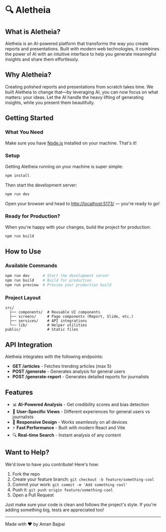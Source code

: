 # 🔍 Aletheia

## What is Aletheia?

Aletheia is an AI-powered platform that transforms the way you create reports and presentations. Built with modern web technologies, it combines the power of AI with an intuitive interface to help you generate meaningful insights and share them effortlessly.

## Why Aletheia?

Creating polished reports and presentations from scratch takes time. We built Aletheia to change that—by leveraging AI, you can now focus on what matters: your ideas. Let the AI handle the heavy lifting of generating insights, while you present them beautifully.

## Getting Started

### What You Need

Make sure you have [Node.js](https://nodejs.org/en/) installed on your machine. That's it!

### Setup

Getting Aletheia running on your machine is super simple:

```bash
npm install
```

Then start the development server:

```bash
npm run dev
```

Open your browser and head to [http://localhost:5173/](http://localhost:5173/) — you're ready to go!

### Ready for Production?

When you're happy with your changes, build the project for production:

```bash
npm run build
```

## How to Use

### Available Commands

```bash
npm run dev      # Start the development server
npm run build    # Build for production
npm run preview  # Preview your production build
```

### Project Layout

```
src/
  ├── components/  # Reusable UI components
  ├── screens/     # Page components (Report, Slide, etc.)
  ├── services/    # API integrations
  └── lib/         # Helper utilities
public/            # Static files
```

## API Integration

Aletheia integrates with the following endpoints:

- **GET /articles** - Fetches trending articles (max 5)
- **POST /generate** - Generates analysis for general users
- **POST /generate-report** - Generates detailed reports for journalists

## Features

- 📊 **AI-Powered Analysis** - Get credibility scores and bias detection
- 🎯 **User-Specific Views** - Different experiences for general users vs journalists
- 📱 **Responsive Design** - Works seamlessly on all devices
- ⚡ **Fast Performance** - Built with modern React and Vite
- 🔍 **Real-time Search** - Instant analysis of any content

## Want to Help?

We'd love to have you contribute! Here's how:

1. Fork the repo
2. Create your feature branch: `git checkout -b feature/something-cool`
3. Commit your work: `git commit -m 'Add something cool'`
4. Push it: `git push origin feature/something-cool`
5. Open a Pull Request

Just make sure your code is clean and follows the project's style. If you're adding something big, tests are appreciated too!

---

Made with ❤️ by Aman Bajpai

 
 